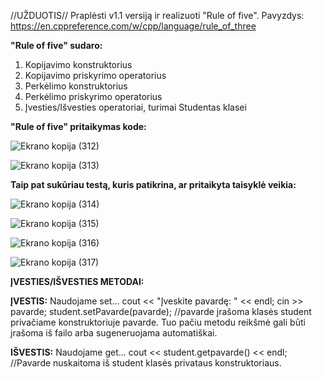 //UŽDUOTIS// Praplėsti v1.1 versiją ir realizuoti "Rule of five". Pavyzdys: https://en.cppreference.com/w/cpp/language/rule_of_three

**"Rule of five" sudaro:**
1. Kopijavimo konstruktorius
2. Kopijavimo priskyrimo operatorius
3. Perkėlimo konstruktorius
4. Perkėlimo priskyrimo operatorius
5. Įvesties/Išvesties operatoriai, turimai Studentas klasei

**"Rule of five" pritaikymas kode:**

![Ekrano kopija (312)](https://github.com/Jovitel/2_OP/assets/150922295/7e794bce-fde7-4917-904e-6e2aa70d2f48)

![Ekrano kopija (313)](https://github.com/Jovitel/2_OP/assets/150922295/d957f80a-789b-4384-817a-b98fe2d22df0)

**Taip pat sukūriau testą, kuris patikrina, ar pritaikyta taisyklė veikia:**

![Ekrano kopija (314)](https://github.com/Jovitel/2_OP/assets/150922295/7a2dc6ce-a8d7-4044-a29a-f124c538dbe4)

![Ekrano kopija (315)](https://github.com/Jovitel/2_OP/assets/150922295/970d1f7f-99a4-49f7-8d8e-86967d9dd27c)

![Ekrano kopija (316)](https://github.com/Jovitel/2_OP/assets/150922295/56b80e64-9ee9-4bdc-a3c2-d130d906a9e1)

![Ekrano kopija (317)](https://github.com/Jovitel/2_OP/assets/150922295/c67dc413-ae1b-477f-a7a0-083fa842a9bb)

**ĮVESTIES/IŠVESTIES METODAI:**

**ĮVESTIS:**
Naudojame set... 
cout << "Įveskite pavardę: " << endl;
cin >> pavarde;
student.setPavarde(pavarde); //pavarde įrašoma klasės student privačiame konstruktoriuje pavarde.
Tuo pačiu metodu reikšmė gali būti įrašoma iš failo arba sugeneruojama automatiškai.

**IŠVESTIS:**
Naudojame get...
cout << student.getpavarde() << endl; //Pavarde nuskaitoma iš student klasės privataus konstruktoriaus.

